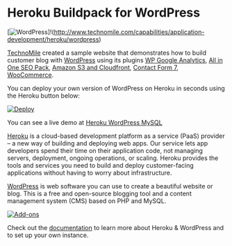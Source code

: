# Heroku Buildpack for WordPress

[![WordPress](http://www.technomile.com/wp-content/uploads/2015/04/heroku_wordpress2.jpg)]!(http://www.technomile.com/capabilities/application-development/heroku/wordpress)

[TechnoMile](http://www.technomile.com) created a sample website that demonstrates how to build customer blog with [WordPress](http://www.wordpress.org) using its plugins [WP Google Analytics](https://wordpress.org/plugins/wp-google-analytics/), [All in One SEO Pack](https://wordpress.org/plugins/all-in-one-seo-pack/), [Amazon S3 and Cloudfront](https://wordpress.org/plugins/amazon-s3-and-cloudfront/), [Contact Form 7](https://wordpress.org/plugins/contact-form-7/), [WooCommerce](https://wordpress.org/plugins/woocommerce/).

You can deploy your own version of WordPress on Heroku in seconds using the Heroku button below:

[![Deploy](https://www.herokucdn.com/deploy/button.png)](https://heroku.com/deploy?template=https://github.com/technomile/Heroku-WordPress)

You can see a live demo at [Heroku WordPress MySQL](http://heroku-wordpress-mysql.herokuapp.com/)

[Heroku](http://www.heroku.com) is a cloud-based development platform as a service (PaaS) provider – a new way of building and deploying web apps. Our service lets app developers spend their time on their application code, not managing servers, deployment, ongoing operations, or scaling. Heroku provides the tools and services you need to build and deploy customer-facing applications without having to worry about infrastructure.

[WordPress](http://www.wordpress.org) is web software you can use to create a beautiful website or blog. This is a free and open-source blogging tool and a content management system (CMS) based on PHP and MySQL.

[![Add-ons](http://www.technomile.com/wp-content/uploads/2015/03/feature.jpg)](http://www.technomile.com/capabilities/application-development/heroku/wordpress)

Check out the [documentation](http://technomile-buildpack.herokuapp.com/WordPress/) to learn more about Heroku & WordPress and to set up your own instance.
